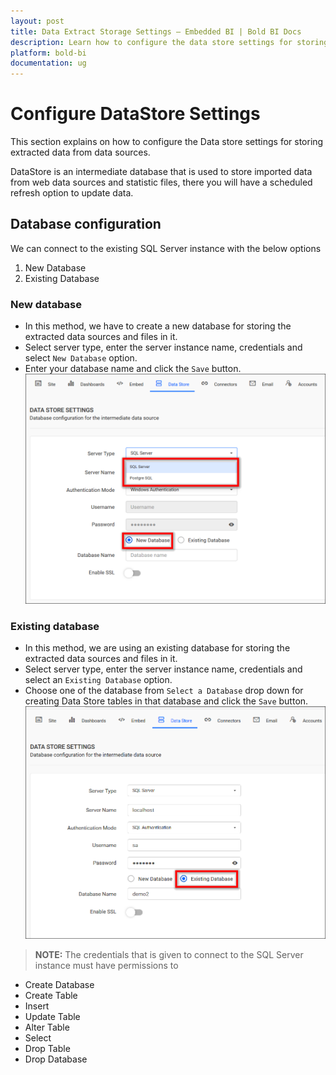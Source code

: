 ```yaml
---
layout: post
title: Data Extract Storage Settings – Embedded BI | Bold BI Docs
description: Learn how to configure the data store settings for storing extracted data from data sources in Bold BI.
platform: bold-bi
documentation: ug
---
```


# Configure DataStore Settings

This section explains on how to configure the Data store settings for storing extracted data from data sources. 

DataStore is an intermediate database that is used to store imported data from web data sources and statistic files, there you will have a scheduled refresh option to update data.

## Database configuration

We can connect to the existing SQL Server instance with the below options
1. New Database
2. Existing Database

### New database

* In this method, we have to create a new database for storing the extracted data sources and files in it.  
* Select server type, enter the server instance name, credentials and select `New Database` option.  
* Enter your database name and click the `Save` button.  
![Data store settings](/static/assets/embedded/site-administration/images/datastore-settings.png)  

### Existing database
* In this method, we are using an existing database for storing the extracted data sources and files in it.        
* Select server type, enter the server instance name, credentials and select an `Existing Database` option.  
* Choose one of the database from `Select a Database` drop down for creating Data Store tables in that database and click the `Save` button.  
![Datastore for existing database](/static/assets/embedded/site-administration/images/datastore-existing-db.png)  
     
> **NOTE:**  The credentials that is given to connect to the SQL Server instance must have permissions to 
   * Create Database
   * Create Table
   * Insert
   * Update Table
   * Alter Table
   * Select
   * Drop Table
   * Drop Database 
